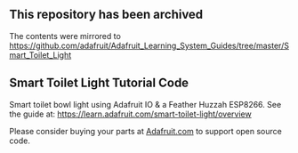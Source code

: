 ## This repository has been archived

The contents were mirrored to https://github.com/adafruit/Adafruit_Learning_System_Guides/tree/master/Smart_Toilet_Light

## Smart Toilet Light Tutorial Code

Smart toilet bowl light using Adafruit IO &amp; a Feather Huzzah ESP8266.  See the guide at: https://learn.adafruit.com/smart-toilet-light/overview

Please consider buying your parts at [Adafruit.com](https://www.adafruit.com) to support open source code.
